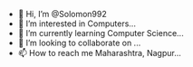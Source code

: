 - 👋 Hi, I’m @Solomon992
- 👀 I’m interested in Computers...
- 🌱 I’m currently learning Computer Science...
- 💞️ I’m looking to collaborate on ...
- 📫 How to reach me Maharashtra, Nagpur...

<!---
Solomon992/Solomon992 is a ✨ special ✨ repository because its `README.md` (this file) appears on your GitHub profile.
You can click the Preview link to take a look at your changes.
--->

